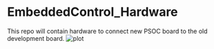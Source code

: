 # EmbeddedControl_Hardware
This repo will contain hardware to connect new PSOC board to the old development board.
![plot](.Fredrik1997/EmbeddedControl_Hardware.full_hardware_pacakge.jpg)

